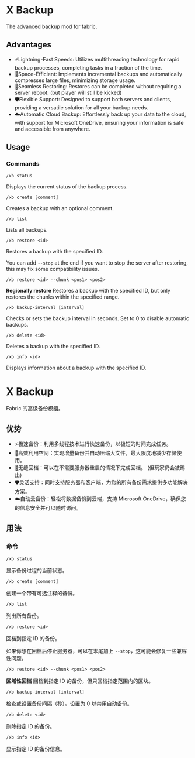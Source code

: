 # X Backup

The advanced backup mod for fabric.

## Advantages

- ⚡️Lightning-Fast Speeds: Utilizes multithreading technology for rapid backup processes, completing tasks in a fraction of the time.
- 💾Space-Efficient: Implements incremental backups and automatically compresses large files, minimizing storage usage.
- 🔄Seamless Restoring: Restores can be completed without requiring a server reboot. (but player will still be kicked)
- 🛡️Flexible Support: Designed to support both servers and clients, providing a versatile solution for all your backup needs.
- ☁️Automatic Cloud Backup: Effortlessly back up your data to the cloud, with support for Microsoft OneDrive, ensuring your information is safe and accessible from anywhere.

## Usage

### Commands
```
/xb status
```
Displays the current status of the backup process.

```
/xb create [comment]
```
Creates a backup with an optional comment.

```
/xb list
```
Lists all backups.

```
/xb restore <id>
```
Restores a backup with the specified ID.

You can add `--stop` at the end if you want to stop the server after restoring, this may fix some compatibility issues.

```
/xb restore <id> --chunk <pos1> <pos2>
```

**Regionally restore**
Restores a backup with the specified ID, but only restores the chunks within the specified range.

```
/xb backup-interval [interval]
```
Checks or sets the backup interval in seconds. Set to 0 to disable automatic backups.

```
/xb delete <id>
```
Deletes a backup with the specified ID.

```
/xb info <id>
```
Displays information about a backup with the specified ID.

# X Backup

Fabric 的高级备份模组。

## 优势

- ⚡️极速备份：利用多线程技术进行快速备份，以极短的时间完成任务。
- 💾高效利用空间：实现增量备份并自动压缩大文件，最大限度地减少存储使用。
- 🔄无缝回档：可以在不需要服务器重启的情况下完成回档。 (但玩家仍会被踢出)
- 🛡️灵活支持：同时支持服务器和客户端，为您的所有备份需求提供多功能解决方案。
- ☁️自动云备份：轻松将数据备份到云端，支持 Microsoft OneDrive，确保您的信息安全并可以随时访问。

## 用法

### 命令
```
/xb status
```
显示备份过程的当前状态。

```
/xb create [comment]
```
创建一个带有可选注释的备份。

```
/xb list
```
列出所有备份。

```
/xb restore <id>
```
回档到指定 ID 的备份。

如果你想在回档后停止服务器，可以在末尾加上 `--stop`，这可能会修复一些兼容性问题。

```
/xb restore <id> --chunk <pos1> <pos2>
```

**区域性回档**
回档到指定 ID 的备份，但只回档指定范围内的区块。

```
/xb backup-interval [interval]
```
检查或设置备份间隔（秒）。设置为 0 以禁用自动备份。

```
/xb delete <id>
```
删除指定 ID 的备份。

```
/xb info <id>
```
显示指定 ID 的备份信息。
